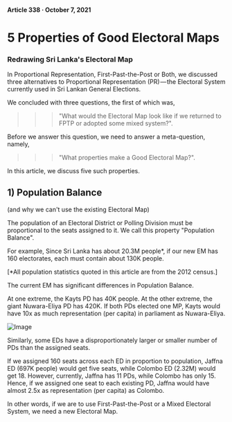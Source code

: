 #### Article 338 · October 7, 2021

# 5 Properties of Good Electoral Maps

### Redrawing Sri Lanka's Electoral Map

In Proportional Representation, First-Past-the-Post or Both, we discussed three alternatives to Proportional Representation (PR) — the Electoral System currently used in Sri Lankan General Elections.

We concluded with three questions, the first of which was,

>>> "What would the Electoral Map look like if we returned to FPTP or adopted some mixed system?".

Before we answer this question, we need to answer a meta-question, namely,

>>> "What properties make a Good Electoral Map?".

In this article, we discuss five such properties.

## 1) Population Balance

(and why we can't use the existing Electoral Map)

The population of an Electoral District or Polling Division must be proportional to the seats assigned to it. We call this property "Population Balance".

For example, Since Sri Lanka has about 20.3M people*, if our new EM has 160 electorates, each must contain about 130K people.

[*All population statistics quoted in this article are from the 2012 census.]

The current EM has significant differences in Population Balance.

At one extreme, the Kayts PD has 40K people. At the other extreme, the giant Nuwara-Eliya PD has 420K. If both PDs elected one MP, Kayts would have 10x as much representation (per capita) in parliament as Nuwara-Eliya.

![Image](https://cdn-images-1.medium.com/max/800/1*sZG3WmyhCbtp4n6HDi-l5Q.png)

Similarly, some EDs have a disproportionately larger or smaller number of PDs than the assigned seats.

If we assigned 160 seats across each ED in proportion to population, Jaffna ED (697K people) would get five seats, while Colombo ED (2.32M) would get 18. However, currently, Jaffna has 11 PDs, while Colombo has only 15. Hence, if we assigned one seat to each existing PD, Jaffna would have almost 2.5x as representation (per capita) as Colombo.

In other words, if we are to use First-Past-the-Post or a Mixed Electoral System, we need a new Electoral Map.